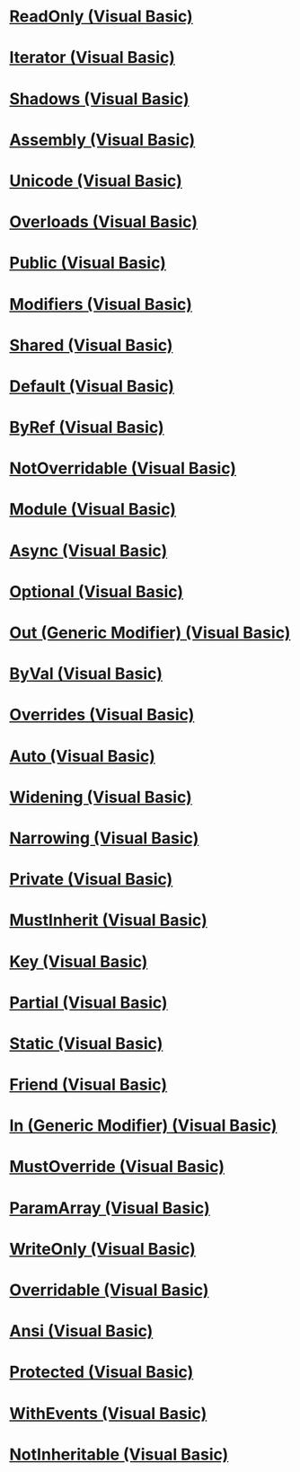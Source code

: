 # [ReadOnly (Visual Basic)](readonly.md)
# [Iterator (Visual Basic)](iterator.md)
# [Shadows (Visual Basic)](shadows.md)
# [Assembly (Visual Basic)](assembly.md)
# [Unicode (Visual Basic)](unicode.md)
# [Overloads (Visual Basic)](overloads.md)
# [Public (Visual Basic)](public.md)
# [Modifiers (Visual Basic)](index.md)
# [Shared (Visual Basic)](shared.md)
# [Default (Visual Basic)](default.md)
# [ByRef (Visual Basic)](byref.md)
# [NotOverridable (Visual Basic)](notoverridable.md)
# [Module <keyword> (Visual Basic)](module-keyword.md)
# [Async (Visual Basic)](async.md)
# [Optional (Visual Basic)](optional.md)
# [Out (Generic Modifier) (Visual Basic)](out-generic-modifier.md)
# [ByVal (Visual Basic)](byval.md)
# [Overrides (Visual Basic)](overrides.md)
# [Auto (Visual Basic)](auto.md)
# [Widening (Visual Basic)](widening.md)
# [Narrowing (Visual Basic)](narrowing.md)
# [Private (Visual Basic)](private.md)
# [MustInherit (Visual Basic)](mustinherit.md)
# [Key (Visual Basic)](key.md)
# [Partial (Visual Basic)](partial.md)
# [Static (Visual Basic)](static.md)
# [Friend (Visual Basic)](friend.md)
# [In (Generic Modifier) (Visual Basic)](in-generic-modifier.md)
# [MustOverride (Visual Basic)](mustoverride.md)
# [ParamArray (Visual Basic)](paramarray.md)
# [WriteOnly (Visual Basic)](writeonly.md)
# [Overridable (Visual Basic)](overridable.md)
# [Ansi (Visual Basic)](ansi.md)
# [Protected (Visual Basic)](protected.md)
# [WithEvents (Visual Basic)](withevents.md)
# [NotInheritable (Visual Basic)](notinheritable.md)
